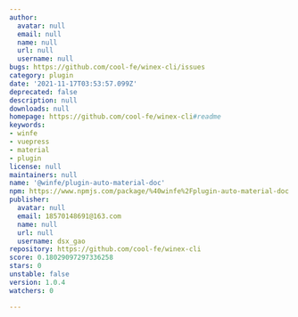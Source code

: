 ```yaml
---
author:
  avatar: null
  email: null
  name: null
  url: null
  username: null
bugs: https://github.com/cool-fe/winex-cli/issues
category: plugin
date: '2021-11-17T03:53:57.099Z'
deprecated: false
description: null
downloads: null
homepage: https://github.com/cool-fe/winex-cli#readme
keywords:
- winfe
- vuepress
- material
- plugin
license: null
maintainers: null
name: '@winfe/plugin-auto-material-doc'
npm: https://www.npmjs.com/package/%40winfe%2Fplugin-auto-material-doc
publisher:
  avatar: null
  email: 18570148691@163.com
  name: null
  url: null
  username: dsx_gao
repository: https://github.com/cool-fe/winex-cli
score: 0.18029097297336258
stars: 0
unstable: false
version: 1.0.4
watchers: 0

---
```


